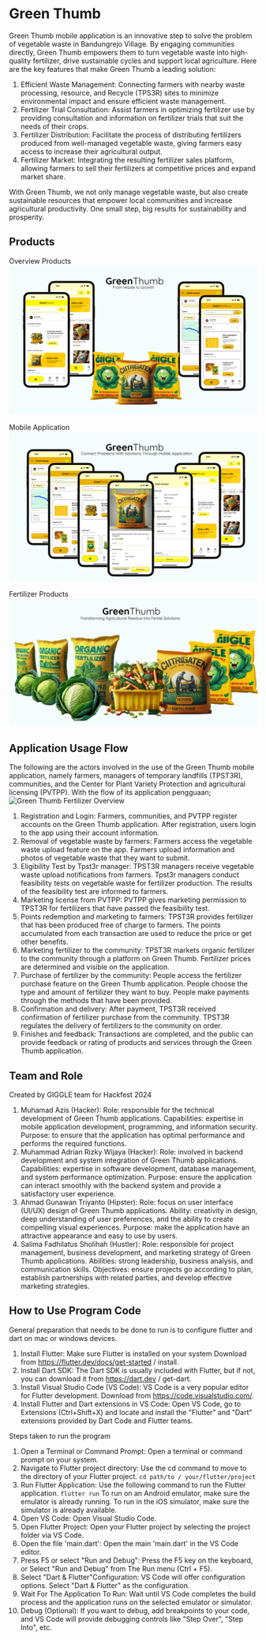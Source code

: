 # Green Thumb

Green Thumb mobile application is an innovative step to solve the problem of vegetable waste in Bandungrejo Village. By engaging communities directly, Green Thumb empowers them to turn vegetable waste into high-quality fertilizer, drive sustainable cycles and support local agriculture. Here are the key features that make Green Thumb a leading solution:
1. Efficient Waste Management:
Connecting farmers with nearby waste processing, resource, and Recycle (TPS3R) sites to minimize environmental impact and ensure efficient waste management.
2. Fertilizer Trial Consultation:
Assist farmers in optimizing fertilizer use by providing consultation and information on fertilizer trials that suit the needs of their crops.
3. Fertilizer Distribution:
Facilitate the process of distributing fertilizers produced from well-managed vegetable waste, giving farmers easy access to increase their agricultural output.
4. Fertilizer Market:
Integrating the resulting fertilizer sales platform, allowing farmers to sell their fertilizers at competitive prices and expand market share.

With Green Thumb, we not only manage vegetable waste, but also create sustainable resources that empower local communities and increase agricultural productivity. One small step, big results for sustainability and prosperity.

## Products
Overview Products
![Green Thumb Products Overview](assets/readMe/overviewProduct.png)

Mobile Application
![Green Thumb Mobile Application Overview](assets/readMe/mobileApplication.png)

Fertilizer Products
![Green Thumb Fertilizer Overview](assets/readMe/overviewFertilizzer.png)

## Application Usage Flow
The following are the actors involved in the use of the Green Thumb mobile application, namely farmers, managers of temporary landfills (TPST3R), communities, and the Center for Plant Variety Protection and agricultural licensing (PVTPP). With the flow of its application pengguaan;
![Green Thumb Fertilizer Overview](assets/readMe/UIBgGrid.png)
1. Registration and Login:
Farmers, communities, and PVTPP register accounts on the Green Thumb application.
After registration, users login to the app using their account information.
2. Removal of vegetable waste by farmers:
Farmers access the vegetable waste upload feature on the app.
Farmers upload information and photos of vegetable waste that they want to submit.
3. Eligibility Test by Tpst3r manager:
TPST3R managers receive vegetable waste upload notifications from farmers.
Tpst3r managers conduct feasibility tests on vegetable waste for fertilizer production.
The results of the feasibility test are informed to farmers.
4. Marketing license from PVTPP:
PVTPP gives marketing permission to TPST3R for fertilizers that have passed the feasibility test.
5. Points redemption and marketing to farmers:
TPST3R provides fertilizer that has been produced free of charge to farmers.
The points accumulated from each transaction are used to reduce the price or get other benefits.
6. Marketing fertilizer to the community:
TPST3R markets organic fertilizer to the community through a platform on Green Thumb.
Fertilizer prices are determined and visible on the application.
7. Purchase of fertilizer by the community:
People access the fertilizer purchase feature on the Green Thumb application.
People choose the type and amount of fertilizer they want to buy.
People make payments through the methods that have been provided.
8. Confirmation and delivery:
After payment, TPST3R received confirmation of fertilizer purchase from the community.
TPST3R regulates the delivery of fertilizers to the community on order.
9. Finishes and feedback:
Transactions are completed, and the public can provide feedback or rating of products and services through the Green Thumb application.

## Team and Role
Created by GIGGLE team for Hackfest 2024
1. Muhamad Azis (Hacker):
   Role: responsible for the technical development of Green Thumb applications.
   Capabilities: expertise in mobile application development, programming, and information security. 
   Purpose: to ensure that the application has optimal performance and performs the required functions.
2. Muhammad Adrian Rizky Wijaya (Hacker):
   Role: involved in backend development and system integration of Green Thumb applications.
   Capabilities: expertise in software development, database management, and system performance optimization.
   Purpose: ensure the application can interact smoothly with the backend system and provide a satisfactory user experience.
3. Ahmad Gunawan Triyanto (Hipster):
   Role: focus on user interface (UI/UX) design of Green Thumb applications.
   Ability: creativity in design, deep understanding of user preferences, and the ability to create compelling visual experiences.
   Purpose: make the application have an attractive appearance and easy to use by users.
4. Salima Fadhilatus Sholihah (Hustler):
   Role: responsible for project management, business development, and marketing strategy of Green Thumb applications.
   Abilities: strong leadership, business analysis, and communication skills.
   Objectives: ensure projects go according to plan, establish partnerships with related parties, and develop effective marketing strategies.

## How to Use Program Code
General preparation that needs to be done to run is to configure flutter and dart on mac or windows devices.
1. Install Flutter:
Make sure Flutter is installed on your system Download from https://flutter.dev/docs/get-started / install.
2. Install Dart SDK:
The Dart SDK is usually included with Flutter, but if not, you can download it from https://dart.dev / get-dart.
3. Install Visual Studio Code (VS Code):
VS Code is a very popular editor for Flutter development. Download from https://code.visualstudio.com/.
4. Install Flutter and Dart extensions in VS Code:
Open VS Code, go to Extensions (Ctrl+Shift+X) and locate and install the "Flutter" and "Dart" extensions provided by Dart Code and Flutter teams.

Steps taken to run the program
1. Open a Terminal or Command Prompt: 
Open a terminal or command prompt on your system. 
2. Navigate to Flutter project directory:
Use the cd command to move to the directory of your Flutter project.
`cd path/to / your/flutter/project `
3. Run Flutter Application:
Use the following command to run the Flutter application.
`flutter run`
To run on an Android emulator, make sure the emulator is already running.
To run in the iOS simulator, make sure the simulator is already available.
4. Open VS Code:
Open Visual Studio Code.
5. Open Flutter Project:
Open your Flutter project by selecting the project folder via VS Code.
6. Open the file 'main.dart':
Open the main 'main.dart' in the VS Code editor.
7. Press F5 or select "Run and Debug":
Press the F5 key on the keyboard, or Select "Run and Debug" from The Run menu (Ctrl + F5).
8. Select "Dart & Flutter"Configuration:
VS Code will offer configuration options. Select "Dart & Flutter" as the configuration.
9. Wait For The Application To Run:
Wait until VS Code completes the build process and the application runs on the selected emulator or simulator.
10. Debug (Optional):
If you want to debug, add breakpoints to your code, and VS Code will provide debugging controls like "Step Over", "Step Into", etc.